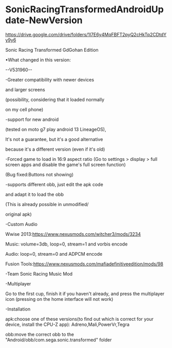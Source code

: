 # SonicRacingTransformedAndroidUpdate-NewVersion
https://drive.google.com/drive/folders/1I7E6y4MqFBFT2pyQ2cHkTp2CDtdYy9y6

Sonic Racing Transformed GdGohan Edition

•What changed in this version:

--V531960--

-Greater compatibility with newer devices 

and larger screens

(possibility, considering that it loaded normally 

on my cell phone)

-support for new android

(tested on moto g7 play android 13 LineageOS),

It's not a guarantee, but it's a good alternative 

because it's a different version (even if it's old) 

-Forced game to load in 16:9 aspect ratio (Go to settings > display > full screen apps and disable the game's full screen function)

(Bug fixed:Buttons not showing)

-supports different obb, just edit the apk code 

and adapt it to load the obb 

(This is already possible in unmodified/

original apk)

-Custom Audio

Wwise 2013:https://www.nexusmods.com/witcher3/mods/3234

Music: volume=3db, loop=0, stream=1 and vorbis encode

Audio: loop=0, stream=0 and ADPCM encode

Fusion Tools:https://www.nexusmods.com/mafiadefinitiveedition/mods/98

-Team Sonic Racing Music Mod

-Multiplayer

Go to the first cup, finish it if you haven't already, and press the multiplayer icon (pressing on the home interface will not work)

-Installation

apk:choose one of these versions(to find out which is correct for your device, install the CPU-Z app):
Adreno,Mali,PowerVr,Tegra

obb:move the correct obb to the "Android/obb/com.sega.sonic.transformed" folder
